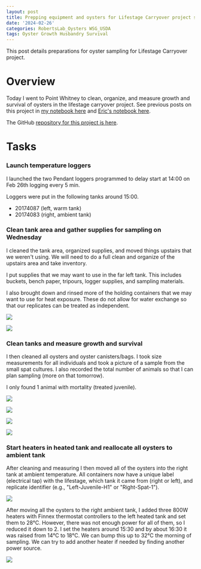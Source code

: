 ```yaml
---
layout: post
title: Prepping equipment and oysters for Lifestage Carryover project sampling day 
date: '2024-02-26'
categories: RobertsLab_Oysters WSG_USDA
tags: Oyster Growth Husbandry Survival
---
```


This post details preparations for oyster sampling for Lifestage Carryover project.  

# Overview

Today I went to Point Whitney to clean, organize, and measure growth and survival of oysters in the lifestage carryover project. See previous posts on this project in [my notebook here](https://ahuffmyer.github.io/ASH_Putnam_Lab_Notebook/categoryview/#wsg-usda) and [Eric's notebook here](https://eric-ess.github.io/notebook/). 

The GitHub [repository for this project is here](https://github.com/RobertsLab/project-gigas-carryover/tree/main/lifestage_carryover).  

# Tasks 

### Launch temperature loggers  
 
I launched the two Pendant loggers programmed to delay start at 14:00 on Feb 26th logging every 5 min.  

Loggers were put in the following tanks around 15:00.    

- 20174087 (left, warm tank)
- 20174083 (right, ambient tank) 

### Clean tank area and gather supplies for sampling on Wednesday 

I cleaned the tank area, organized supplies, and moved things upstairs that we weren't using. We will need to do a full clean and organize of the upstairs area and take inventory.  

I put supplies that we may want to use in the far left tank. This includes buckets, bench paper, tripours, logger supplies, and sampling materials.  

I also brought down and rinsed more of the holding containers that we may want to use for heat exposure. These do not allow for water exchange so that our replicates can be treated as independent.  

![](https://github.com/AHuffmyer/ASH_Putnam_Lab_Notebook/blob/master/images/NotebookImages/oysters/wsg_usda/11.jpeg?raw=true)  

![](https://github.com/AHuffmyer/ASH_Putnam_Lab_Notebook/blob/master/images/NotebookImages/oysters/wsg_usda/10.jpeg?raw=true)  

### Clean tanks and measure growth and survival 

I then cleaned all oysters and oyster canisters/bags. I took size measurements for all individuals and took a picture of a sample from the small spat cultures. I also recorded the total number of animals so that I can plan sampling (more on that tomorrow).  

I only found 1 animal with mortality (treated juvenile).  

![](https://github.com/AHuffmyer/ASH_Putnam_Lab_Notebook/blob/master/images/NotebookImages/oysters/wsg_usda/notes4.jpeg?raw=true)  

![](https://github.com/AHuffmyer/ASH_Putnam_Lab_Notebook/blob/master/images/NotebookImages/oysters/wsg_usda/notes5.jpeg?raw=true) 

![](https://github.com/AHuffmyer/ASH_Putnam_Lab_Notebook/blob/master/images/NotebookImages/oysters/wsg_usda/notes6.jpeg?raw=true) 

![](https://github.com/AHuffmyer/ASH_Putnam_Lab_Notebook/blob/master/images/NotebookImages/oysters/wsg_usda/notes7.jpeg?raw=true) 

### Start heaters in heated tank and reallocate all oysters to ambient tank 

After cleaning and measuring I then moved all of the oysters into the right tank at ambient temperature. All containers now have a unique label (electrical tap) with the lifestage, which tank it came from (right or left), and replicate identifier (e.g., "Left-Juvenile-H1" or "Right-Spat-1"). 

![](https://github.com/AHuffmyer/ASH_Putnam_Lab_Notebook/blob/master/images/NotebookImages/oysters/wsg_usda/8.jpeg?raw=true)    

After moving all the oysters to the right ambient tank, I added three 800W heaters with Finnex thermostat controllers to the left heated tank and set them to 28°C. However, there was not enough power for all of them, so I reduced it down to 2. I set the heaters around 15:30 and by about 16:30 it was raised from 14°C to 18°C. We can bump this up to 32°C the morning of sampling. We can try to add another heater if needed by finding another power source.  

![](https://github.com/AHuffmyer/ASH_Putnam_Lab_Notebook/blob/master/images/NotebookImages/oysters/wsg_usda/9.jpeg?raw=true)   




